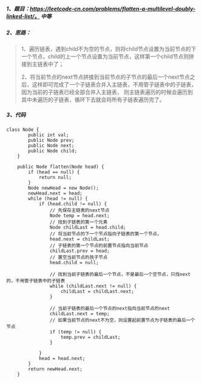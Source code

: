 ##### 1、题目：https://leetcode-cn.com/problems/flatten-a-multilevel-doubly-linked-list/。   中等 
##### 2、思路：
> 1、遍历链表，遇到child不为空的节点，则将child节点设置为当前节点的下一个节点，child的上一个节点设置为当前节点，这样第一个child节点则拼接到主链表中了；
>  
> 2、将当前节点的next节点拼接到当前节点的子节点的最后一个next节点之后，这样即可完成了一个子链表合并入主链表，不用管子链表中的子链表，因为当前的子链表已经全部合并入主链表，
> 则主链表遍历的时候会遍历到其中未遍历的子链表，循环下去就会将所有子链表遍历完了。
##### 3、代码
```
class Node {
        public int val;
        public Node prev;
        public Node next;
        public Node child;
    }

    public Node flatten(Node head) {
        if (head == null) {
            return null;
        }
        Node newHead = new Node();
        newHead.next = head;
        while (head != null) {
            if (head.child != null) {
                // 先保存主链表的next节点
                Node temp = head.next;
                // 找到子链表的第一个元素
                Node childLast = head.child;
                // 将当前节点的下一个节点指向子链表的第一个节点，
                head.next = childLast;
                // 子链表的第一个节点的前置节点指向当前节点
                childLast.prev = head;
                // 置空当前节点的孩子节点
                head.child = null;

                // 找到当前子链表的最后一个节点，不是最后一个空节点，只找next的，不用管子链表中的子链表
                while (childLast.next != null) {
                    childLast = childLast.next;
                }

                // 当前子链表的最后一个节点的next指向当前节点的next
                childLast.next = temp;
                // 如果当前节点的next不为空，则设置起前置节点为子链表的最后一个节点
                if (temp != null) {
                    temp.prev = childLast;
                }

            }
            head = head.next;
        }
        return newHead.next;
    }

```
